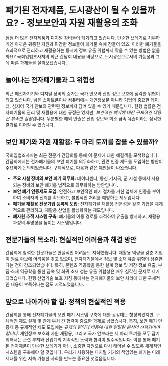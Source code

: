 # 폐기된 전자제품, 도시광산이 될 수 있을까요? - 정보보안과 자원 재활용의 조화

점점 더 많은 전자제품과 디지털 장비들이 폐기되고 있습니다.  단순한 쓰레기로 치부하기엔 아까운 귀중한 자원과 민감한 정보들이 폐기물 속에 잠들어 있죠.  이러한 폐기물을 효과적으로 관리하고 재활용하는 동시에 정보 유출 위험까지 막을 수 있는 방법은 없을까요?  국회입법조사처의 최근 간담회 내용을 바탕으로, 도시광산으로서의 가능성과 그에 따른 과제들을 살펴보겠습니다.


## 늘어나는 전자폐기물과 그 위험성

최근 폐전자기기와 디지털 장비의 증가는 국가 안보와 산업 정보 보호에 심각한 위협이 되고 있습니다.  낡은 스마트폰이나 컴퓨터에는 개인정보뿐 아니라 기업의 중요한 데이터, 심지어 국가 안보와 관련된 정보까지 담겨 있을 수 있기 때문입니다.  현행 법률은 전자폐기물의 관리 및 재활용에 대한 규정은 있지만,  *보안적인 폐기에 대한 구체적인 내용은 부족한 실정*입니다.  무분별한 해외 반출은 산업 정보와 희소 금속 유출이라는 심각한 결과로 이어질 수 있습니다.


## 보안 폐기와 자원 재활용: 두 마리 토끼를 잡을 수 있을까?

국회입법조사처는 최근 전문가 간담회를 통해 이 문제에 대한 해결책을 모색했습니다.  간담회에서는 전자폐기물의 보안 폐기를 의무화하고, 관련 인증 제도를 도입하는 방안이 주요하게 논의되었습니다.  구체적으로, 다음과 같은 제안들이 나왔습니다.

* **주요 시설 장비의 보안 폐기 의무화:** 데이터센터, 통신 기지국, 군 시설 등에서 사용되는 장비의 보안 폐기를 법적으로 의무화하는 방안입니다.
* **보안 폐기 인증제도 도입:**  안전하고 보안적인 폐기 절차를 거친 업체에 인증을 부여하여 소비자의 신뢰를 확보하고,  불법적인 처리를 예방하는 제도입니다.
* **폐기물 재활용 전문기업 등록제 도입:** 전자폐기물 재활용 전문성을 갖춘 기업을 체계적으로 관리하고,  재활용 산업을 활성화하는 제도입니다.
* **폐자원 추적 시스템 구축:**  폐기물의 이동 경로를 추적하여 유출을 방지하고,  재활용 과정의 투명성을 높이는 시스템입니다.


## 전문가들의 목소리: 현실적인 어려움과 해결 방안

간담회에 참석한 전문가들은 현실적인 어려움도 지적했습니다.  재활용 역량을 갖춘 기업이 원료 확보에 어려움을 겪고 있으며,  전자폐기물에서 정보 및 소재 유출 위험이 상존한다는 점이 강조되었습니다.  특히, 콘텐츠 역공학을 통한 설계 정보 및 저장 정보 유출, 부품·소재 역공학을 통한 금속 및 희귀 소재 성분 유출 위험성은 매우 심각한 문제로 제기되었습니다.  현행 산업기술 보호 지침 등에서는 전자폐기물의 보안 처리에 대한 구체적인 내용이 부족하다는 점도 지적되었습니다.


## 앞으로 나아가야 할 길: 정책의 현실적인 적용

간담회를 통해 전자폐기물의 보안 폐기 시스템 구축에 대한 공감대는 형성되었지만,  구체적인 제도 설계 및 관계 부처 간 협력이 중요한 과제로 남았습니다.  특히, 보안 폐기 인증제 등 규제적인 제도 도입에는  *규제의 편익과 비용에 대한 면밀한 분석이 선행되어야 합니다*.  개인정보 보호와 자원 재활용, 그리고 국가 안보라는 세 마리 토끼를 모두 잡기 위해서는  관련 부처와 산업계의 지속적인 노력과 협력이 필수적입니다.  이를 통해 폐기된 전자제품이 단순한 쓰레기가 아닌,  소중한 자원으로 다시 태어날 수 있도록 체계적인 시스템을 구축해야 할 것입니다.  우리가 사용하는 디지털 기기의  책임있는 폐기는 미래 세대를 위한 지속 가능한 사회를 만드는 중요한 첫걸음입니다.